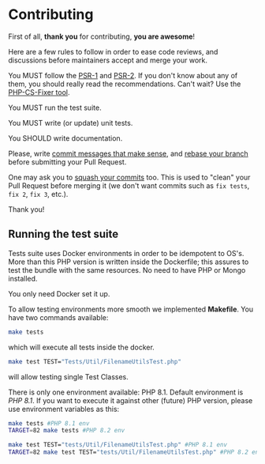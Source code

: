 # Contributing

First of all, **thank you** for contributing, **you are awesome**!

Here are a few rules to follow in order to ease code reviews, and discussions before
maintainers accept and merge your work.

You MUST follow the [PSR-1](//www.php-fig.org/psr/psr-1/) and
[PSR-2](//www.php-fig.org/psr/psr-2/). If you don't know about any of them, you
should really read the recommendations. Can't wait? Use the [PHP-CS-Fixer
tool](//cs.sensiolabs.org/).

You MUST run the test suite.

You MUST write (or update) unit tests.

You SHOULD write documentation.

Please, write [commit messages that make
sense](//tbaggery.com/2008/04/19/a-note-about-git-commit-messages.html),
and [rebase your branch](//git-scm.com/book/en/v2/Git-Branching-Rebasing)
before submitting your Pull Request.

One may ask you to [squash your
commits](http://gitready.com/advanced/2009/02/10/squashing-commits-with-rebase.html)
too. This is used to "clean" your Pull Request before merging it (we don't want
commits such as `fix tests`, `fix 2`, `fix 3`, etc.).

Thank you!

## Running the test suite

Tests suite uses Docker environments in order to be idempotent to OS's. More than this
PHP version is written inside the Dockerfile; this assures to test the bundle with
the same resources. No need to have PHP or Mongo installed.

You only need Docker set it up.

To allow testing environments more smooth we implemented **Makefile**.
You have two commands available:

```bash
make tests
```

which will execute all tests inside the docker.

```bash
make test TEST="Tests/Util/FilenameUtilsTest.php"
```

will allow testing single Test Classes.

There is only one environment available: PHP 8.1.
Default environment is *PHP 8.1*. If you want to execute it against
other (future) PHP version, please use environment variables as this:

```bash
make tests #PHP 8.1 env
TARGET=82 make tests #PHP 8.2 env

make test TEST="tests/Util/FilenameUtilsTest.php" #PHP 8.1 env
TARGET=82 make test TEST="tests/Util/FilenameUtilsTest.php" #PHP 8.2 env
```

